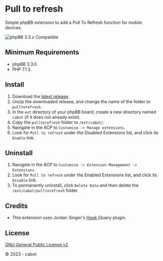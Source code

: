 # Pull to refresh
Simple phpBB extension to add a Pull To Refresh function for mobile devices.

![phpBB 3.3.x Compatible](https://img.shields.io/badge/phpBB-3.3.x%20Compatible%20-blue.svg)

## Minimum Requirements
* phpBB 3.3.0
* PHP 7.1.3

## Install
1. Download the [latest release](https://github.com/cabot/pulltorefresh/releases/latest).
2. Unzip the downloaded release, and change the name of the folder to `pulltorefresh`.
3. In the `ext` directory of your phpBB board, create a new directory named `cabot` (if it does not already exist).
4. Copy the `pulltorefresh` folder to `/ext/cabot/`.
5. Navigate in the ACP to `Customise -> Manage extensions`.
6. Look for `Pull to refresh` under the Disabled Extensions list, and click its `Enable` link.

## Uninstall
1. Navigate in the ACP to `Customise -> Extension Management -> Extensions`.
2. Look for `Pull to refresh` under the Enabled Extensions list, and click its `Disable` link.
3. To permanently uninstall, click `Delete Data` and then delete the `/ext/cabot/pulltorefresh` folder.

## Credits
* This extension uses Jordan Singer's [Hook](https://github.com/jordansinger/Hook) jQuery plugin.

## License
[GNU General Public License v2](http://opensource.org/licenses/GPL-2.0)

© 2023 - cabot

